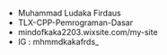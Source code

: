 - Muhammad Ludaka Firdaus
- TLX-CPP-Pemrograman-Dasar
- mindofkaka2203.wixsite.com/my-site
- IG : mhmmdkakafrds_
